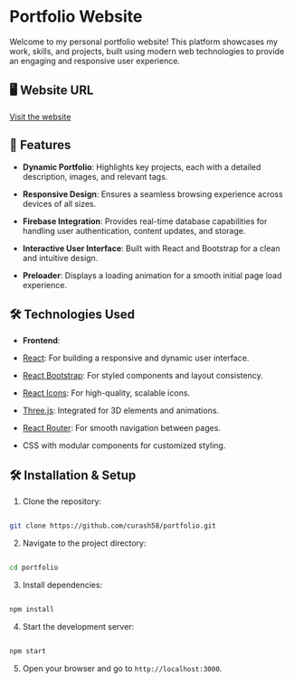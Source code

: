 
  
# Portfolio Website

  

Welcome to my personal portfolio website! This platform showcases my work, skills, and projects, built using modern web technologies to provide an engaging and responsive user experience.

  

## 🖥️ Website URL

[Visit the website](https://arsenvaleev.crabdance.com)

  

## 🚀 Features

-  **Dynamic Portfolio**: Highlights key projects, each with a detailed description, images, and relevant tags.

-  **Responsive Design**: Ensures a seamless browsing experience across devices of all sizes.

-  **Firebase Integration**: Provides real-time database capabilities for handling user authentication, content updates, and storage.

-  **Interactive User Interface**: Built with React and Bootstrap for a clean and intuitive design.

-  **Preloader**: Displays a loading animation for a smooth initial page load experience.

## 🛠️ Technologies Used

-  **Frontend**:

- [React](https://reactjs.org/): For building a responsive and dynamic user interface.
- [React Bootstrap](https://react-bootstrap.github.io/): For styled components and layout consistency.
- [React Icons](https://react-icons.github.io/react-icons/): For high-quality, scalable icons.
- [Three.js](https://threejs.org/): Integrated for 3D elements and animations.
- [React Router](https://reactrouter.com/): For smooth navigation between pages.
- CSS with modular components for customized styling.

  

## 🛠️ Installation & Setup

1. Clone the repository:

```bash

git clone https://github.com/curash58/portfolio.git

```

2. Navigate to the project directory:

```bash

cd portfolio

```

3. Install dependencies:

```bash

npm install

```

4. Start the development server:

```bash

npm start

```

5. Open your browser and go to `http://localhost:3000`.
